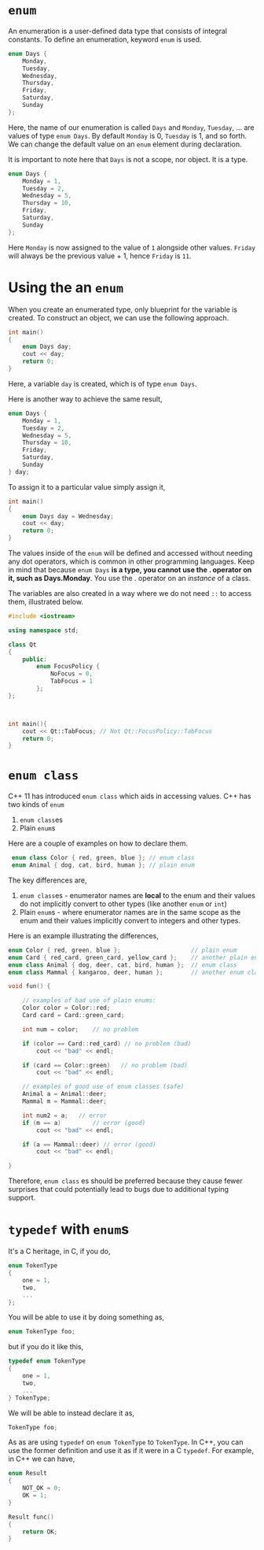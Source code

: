 # `enum`

An enumeration is a user-defined data type that consists of integral constants. To define an enumeration, keyword `enum` is used.

```C++
enum Days {
    Monday, 
    Tuesday, 
    Wednesday, 
    Thursday, 
    Friday, 
    Saturday,
    Sunday
};
```

Here, the name of our enumeration is called `Days` and `Monday`, `Tuesday`, ... are values of type `enum Days`. By default `Monday` is 0, `Tuesday` is 1, and so forth. We can change the default value on an `enum` element during declaration.

It is important to note here that `Days` is not a scope, nor object. It is a type.

```C++
enum Days {
    Monday = 1, 
    Tuesday = 2, 
    Wednesday = 5, 
    Thursday = 10, 
    Friday, 
    Saturday, 
    Sunday
};
```

Here `Monday` is now assigned to the value of `1` alongside other values. `Friday` will always be the previous value + 1, hence `Friday` is `11`.

# Using the an `enum`

When you create an enumerated type, only blueprint for the variable is created. To construct an object, we can use the following approach.

```C++
int main()
{
    enum Days day;
    cout << day;
    return 0;
}
```


Here, a variable `day` is created, which is of type `enum Days`.

Here is another way to achieve the same result,

```C++
enum Days {
    Monday = 1, 
    Tuesday = 2, 
    Wednesday = 5, 
    Thursday = 10, 
    Friday, 
    Saturday, 
    Sunday
} day;
```

To assign it to a particular value simply assign it,

```C++
int main()
{
    enum Days day = Wednesday;
    cout << day;
    return 0;
}
```

The values inside of the `enum` will be defined and accessed without needing any dot operators, which is common in other programming languages. Keep in mind that because `enum Days` **is a type, you cannot use the . operator on it, such as Days.Monday**. You use the . operator on an *instance* of a class.

The variables are also created in a way where we do not need `::` to access them, illustrated below.

```C++
#include <iostream>

using namespace std;

class Qt 
{
    public:
        enum FocusPolicy {
            NoFocus = 0,
            TabFocus = 1
        };
};



int main(){
    cout << Qt::TabFocus; // Not Qt::FocusPolicy::TabFocus
    return 0;
}
```

# `enum class`

C++ 11 has introduced `enum class` which aids in accessing values. C++ has two kinds of `enum`

1. `enum class`es
2. Plain `enum`s

Here are a couple of examples on how to declare them.

```C++
 enum class Color { red, green, blue }; // enum class
 enum Animal { dog, cat, bird, human }; // plain enum 
```

The key differences are,

1. `enum class`es - enumerator names are **local** to the enum and their values do not implicitly convert to other types (like another `enum` or `int`)
2. Plain `enum`s - where enumerator names are in the same scope as the enum and their values implicitly convert to integers and other types.

Here is an example illustrating the differences,

```C++
enum Color { red, green, blue };                    // plain enum 
enum Card { red_card, green_card, yellow_card };    // another plain enum 
enum class Animal { dog, deer, cat, bird, human };  // enum class
enum class Mammal { kangaroo, deer, human };        // another enum class

void fun() {

    // examples of bad use of plain enums:
    Color color = Color::red;
    Card card = Card::green_card;

    int num = color;    // no problem

    if (color == Card::red_card) // no problem (bad)
        cout << "bad" << endl;

    if (card == Color::green)   // no problem (bad)
        cout << "bad" << endl;

    // examples of good use of enum classes (safe)
    Animal a = Animal::deer;
    Mammal m = Mammal::deer;

    int num2 = a;   // error
    if (m == a)         // error (good)
        cout << "bad" << endl;

    if (a == Mammal::deer) // error (good)
        cout << "bad" << endl;

}
```

Therefore, `enum class` es should be preferred because they cause fewer surprises that could potentially lead to bugs due to additional typing support.

# `typedef` with `enum`s

It's a C heritage, in C, if you do,

```C
enum TokenType
{
    one = 1,
    two,
    ...
};
```

You will be able to use it by doing something as,

```C
enum TokenType foo;
```

but if you do it like this,

```C
typedef enum TokenType
{
    one = 1,
    two,
    ...
} TokenType;
```

We will be able to instead declare it as,

```C
TokenType foo;
```

As as are using `typedef` on `enum TokenType` to `TokenType`. In C++, you can use the former definition and use it as if it were in a C `typedef`. For example, in C++ we can have,

```C++
enum Result
{
    NOT_OK = 0;
    OK = 1;
}

Result func()
{
    return OK;
}
```